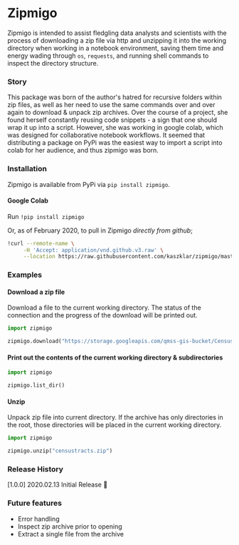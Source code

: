 # Zipmigo
Zipmigo is intended to assist fledgling data analysts and scientists with the process of downloading a zip file via http and unzipping it into the working directory when working in a notebook environment, saving them time and energy wading through `os`, `requests`, and running shell commands to inspect the directory structure.

### Story
This package was born of the author's hatred for recursive folders within zip files, as well as her need to use the same commands over and over again to download & unpack zip archives. Over the course of a project, she found herself constantly reusing code snippets - a sign that one should wrap it up into a script. However, she was working in google colab, which was designed for collaborative notebook workflows. It seemed that distributing a package on PyPi was the easiest way to import a script into colab for her audience, and thus zipmigo was born.

### Installation
Zipmigo is available from PyPi via `pip install zipmigo`.

#### Google Colab
Run `!pip install zipmigo`  

Or, as of February 2020, to pull in Zipmigo *directly from github*;
```sh
!curl --remote-name \
     -H 'Accept: application/vnd.github.v3.raw' \
     --location https://raw.githubusercontent.com/kaszklar/zipmigo/master/zipmigo.py
```

### Examples
#### Download a zip file
Download a file to the current working directory. The status of the connection and the progress of the download will be printed out.

```python  
import zipmigo

zipmigo.download("https://storage.googleapis.com/qmss-gis-bucket/CensusTracts_2.zip", "censustracts.zip")
```

#### Print out the contents of the current working directory & subdirectories
```python
import zipmigo

zipmigo.list_dir()
```

#### Unzip
Unpack zip file into current directory. If the archive has only directories in the root, those directories will be placed in the current working directory.

```python
import zipmigo

zipmigo.unzip("censustracts.zip")
```

### Release History
[1.0.0] 2020.02.13
Initial Release :tada:

### Future features
* Error handling
* Inspect zip archive prior to opening
* Extract a single file from the archive
